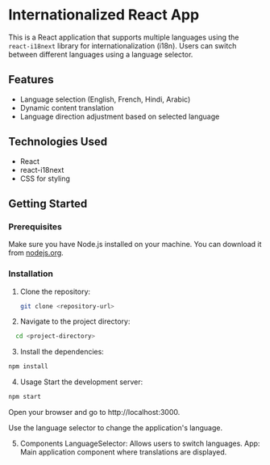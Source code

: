 # Internationalized React App

This is a React application that supports multiple languages using the `react-i18next` library for internationalization (i18n). Users can switch between different languages using a language selector.

## Features

- Language selection (English, French, Hindi, Arabic)
- Dynamic content translation
- Language direction adjustment based on selected language

## Technologies Used

- React
- react-i18next
- CSS for styling

## Getting Started

### Prerequisites

Make sure you have Node.js installed on your machine. You can download it from [nodejs.org](https://nodejs.org/).

### Installation

1. Clone the repository:

   ```bash
   git clone <repository-url>
   ````

2. Navigate to the project directory:
 ````bash
   cd <project-directory>
   ````

3. Install the dependencies:
 ````bash
npm install
````

4. Usage
Start the development server:
````bash
npm start
````
Open your browser and go to http://localhost:3000.

Use the language selector to change the application's language.

5. Components
LanguageSelector: Allows users to switch languages.
App: Main application component where translations are displayed.
